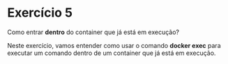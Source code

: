 # Exercício 5
Como entrar **dentro** do container que já está em execução?

Neste exercício, vamos entender como usar o comando **docker exec** para executar um comando dentro de um container que já está em execução.
